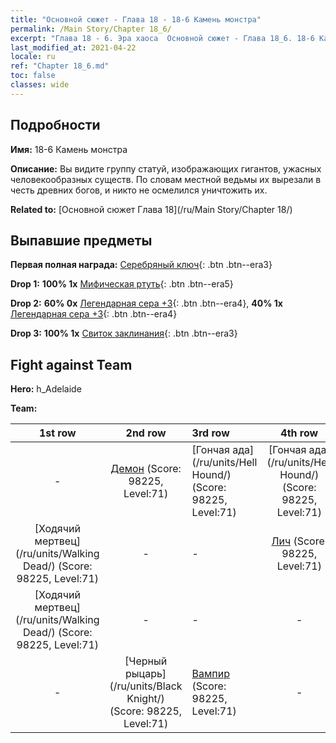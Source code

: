 ```yaml
---
title: "Основной сюжет - Глава 18 - 18-6 Камень монстра"
permalink: /Main Story/Chapter 18_6/
excerpt: "Глава 18 - 6. Эра хаоса  Основной сюжет - Глава 18_6. 18-6 Камень монстра"
last_modified_at: 2021-04-22
locale: ru
ref: "Chapter 18_6.md"
toc: false
classes: wide
---
```


## Подробности

 **Имя:** 18-6 Камень монстра

 **Описание:** Вы видите группу статуй, изображающих гигантов, ужасных человекообразных существ. По словам местной ведьмы их вырезали в честь древних богов, и никто не осмелился уничтожить их.

 **Related to:** [Основной сюжет Глава 18](/ru/Main Story/Chapter 18/)

## Выпавшие предметы

 **Первая полная награда:** [Серебряный ключ](/ItemsRU/con_693/){: .btn .btn--era3}

 **Drop 1:** **100% 1x** [Мифическая ртуть](/ItemsRU/mat_63/){: .btn .btn--era5}

 **Drop 2:** **60% 0x** [Легендарная сера +3](/ItemsRU/mat_57/){: .btn .btn--era4}, **40% 1x** [Легендарная сера +3](/ItemsRU/mat_57/){: .btn .btn--era4}

 **Drop 3:** **100% 1x** [Свиток заклинания](/ItemsRU/con_694/){: .btn .btn--era3}


## Fight against Team
 **Hero:** h_Adelaide

 **Team:**


  | 1st row | 2nd row | 3rd row | 4th row |
  |:----:|:----:|:----|:----:|
  | - | [Демон](/ru/units/Demon/) (Score: 98225, Level:71)  | [Гончая ада](/ru/units/Hell Hound/) (Score: 98225, Level:71)  | [Гончая ада](/ru/units/Hell Hound/) (Score: 98225, Level:71)  |
  | [Ходячий мертвец](/ru/units/Walking Dead/) (Score: 98225, Level:71)  | - | - | [Лич](/ru/units/Lich/) (Score: 98225, Level:71)  |
  | [Ходячий мертвец](/ru/units/Walking Dead/) (Score: 98225, Level:71)  | - | - | - |
  | - | [Черный рыцарь](/ru/units/Black Knight/) (Score: 98225, Level:71)  | [Вампир](/ru/units/Vampire/) (Score: 98225, Level:71)  | - |


